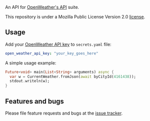 An API for [OpenWeather's API](https://openweathermap.org/api) suite.

This repository is under a Mozilla Public License Version 2.0 [license][license].

## Usage

Add your [OpenWeather API key](https://home.openweathermap.org/api_keys) to `secrets.yaml` file:

```yaml
open_weather_api_key: "your_key_goes_here"
```

A simple usage example:

```dart
Future<void> main(List<String> arguments) async {
  var w = CurrentWeather.fromJson(await byCityId(4161438));
  stdout.writeln(w);
}
```

## Features and bugs

Please file feature requests and bugs at the [issue tracker][tracker].

[tracker]: https://github.com/Luckey-Elijah/open_weather/issues
[license]: license
